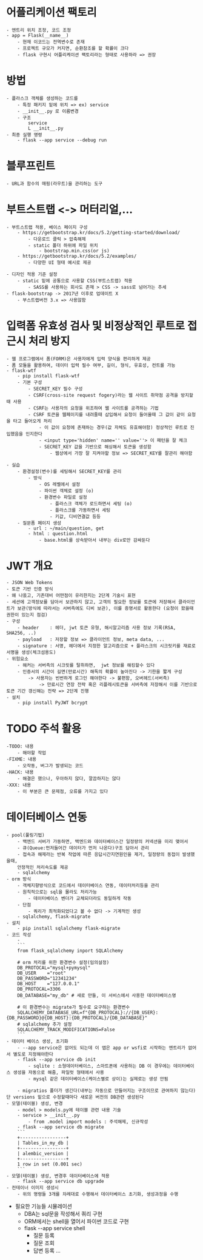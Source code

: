 # 어플리케이션 팩토리
    - 엔트리 위치 조정, 코드 조정
    - app = Flask(__name__)
        - 현재 이코드는 전역변수로 존재
        - 프로젝트 규모가 커지면, 순환참조를 할 확률이 크다
        - flask 구현시 어플리케이션 팩토리라는 형태로 사용하라 => 권장
# 방법
    - 플라스크 객체를 생성하는 코드를
        - 특정 패키지 밑에 위치 => ex) service
        - __init__.py 로 이름변경
        - 구조
            service
            L __init__.py
    - 최종 실행 명령
        - flask --app service --debug run

# 블루프린트
    - URL과 함수의 매핑(라우트)을 관리하는 도구

# 부트스트랩 <-> 머터리얼,...
    - 부트스트랩 적용, 베이스 페이지 구성
        - https://getbootstrap.kr/docs/5.2/getting-started/download/
            - 다운로드 클릭 > 압축해제
            - static 폴더 하위에 파일 위치
                - bootstrap.min.css(or js)
        - https://getbootstrap.kr/docs/5.2/examples/
            - 다양한 UI 형태 예시로 제공

    - 디자인 적용 기준 설정
        - static 밑에 공통으로 사용할 CSS(부트스트랩) 적용
            - SASS를 사용하는 회사도 존재 > CSS -> sass로 넘어가는 추세
    - flask-bootstrap -> 2017년 이후로 업데이트 X
        - 부스트랩버전 3.x => 사용않함

# 입력폼 유효성 검사 및 비정상적인 루트로 접근시 처리 방지
    - 웹 프로그램에서 폼(FORM)은 사용자에게 입력 양식을 편리하게 제공
    - 폼 모듈을 활용하여, 데이터 입력 필수 여부, 길이, 형식, 유효성, 컨트롤 가능
    - flask-wtf
        - pip install flask-wtf
        - 기본 구성
            - SECRET_KEY 필수 구성
            - CSRF(cross-site request fogery)라는 웹 사이트 취약점 공격을 방지할때 사용
            - CSRF는 사용자의 요청을 위조하여 웹 사이트를 공격하는 기법
            - CSRF 토큰을 웹페이지를 내려줄때 삽입해서 요청이 들어올때 그 값이 같이 요청을 타고 들어오게 처리
                - 이 값이 요청에 존재하는 경우(값 자체도 유효해야함) 정상적인 루트로 진입했음을 인지한다
                - <input type='hidden' name='' value=''> 이 패턴을 잘 체크
                - SECRET_KEY 값을 기반으로 해싱해서 토큰을 생성함
                    - 웹상에서 가장 잘 지켜야할 정보 => SECRET_KEY를 잘관리 해야함

    - 실습
        - 환경설정(변수)를 세팅해서 SECRET_KEY를 관리
            - 방식
                - OS 레벨에서 설정
                - 파이썬 객체로 설정 (o)
                - 환경변수 파일로 설정
                    - 플라스크 객체가 로드하면서 세팅 (o)
                    - 플라스크를 가동하면서 세팅
                    - 키값, 디비연결값 등등
        - 질문폼 페이지 생성
            - url : ~/main/question, get
            - html : question.html
                - base.html를 상속받아서 내부는 div로만 감싸둔다


# JWT 개요
    - JSON Web Tokens
    - 토큰 기반 인증 방식
    - 왜 나옸고, 기존대비 어떤점이 유리한지는 2단계 기술시 표현
    - 세션에 고객정보를 담아서 보관하지 않고, 고객의 필요한 정보를 토큰에 저장해서 클라이언트가 보관(방식에 따라서는 서버측에도 디비 보관), 이를 증명서로 활용한다 (요청이 왔을때 권한이 있는지 점검)
    - 구성
        - header    : 헤더, jwt 토큰 유형, 해시알고리즘 사용 정보 기록(RSA, SHA256, ..)
        - payload   : 저장할 정보 => 클라이언트 정보, meta data, ...
        - signature : 서명, 헤더에서 지정한 알고리즘으로 + 플라스크의 시크릿키를 재료로 서명을 생성(체크섬용도)
    - 위험요소
        - 해커는 서버측의 시크릿를 탈취하면,  jwt 정보를 해킹할수 있다
        - 인증서의 시간이 길면(만료시간) 해독의 확률이 높아진다 -> 기한을 짧게 구성
            -> 사용자는 빈번하게 로그인 해야한다 -> 불편함, 오버헤드(서버측)
                -> 만료시간 연장 전략 혹은 리플레시토큰을 서버측에 저장해서 이를 기반으로 토큰 기간 갱신해는 전략 => 2단계 진행
    - 설치
        - pip install PyJWT bcrypt

# TODO 주석 활용
    -TODO: 내용
        - 해야할 작업
    -FIXME: 내용
        - 오작동, 버그가 발생되는 코드
    -HACK: 내용
        - 해결은 했으나, 우아하지 않다, 깔끔하지는 않다
    -XXX: 내용
        - 이 부분은 큰 문제점, 오류를 가지고 있다

# 데이터베이스 연동
    - pool(풀링기법)
        - 백엔드 서버가 가동하면, 백엔드와 데이터베이스간 일정량의 커넥션을 미리 맺어서
        - 큐(Queue:먼저들어간 데이터가 먼저 나온다)구조 담아서 관리
        - 접속과 해제라는 반복 작업에 따른 응답시간지연원인을 제거, 일정량의 동접이 발생했을때, 
        안정적인 처리속도를 제공
        - sqlalchemy
    - orm 방식
        - 객체지향방식으로 코드에서 데이터베이스 연동, 데이터처리등을 관리
        - 원칙적으로는 sql을 몰라도 처리가능
            - 데이터베이스 벤더가 교체되더라도 동일하게 작동
        - 단점
            - 쿼리가 최적화되었다고 볼 수 없다 -> 기계적인 생성
        - sqlalchemy, flask-migrate
    - 설치
        - pip install sqlalchemy flask-migrate
    - 코드 작성
        - 
        ```
        from flask_sqlalchemy inport SQLAlchemy

        # orm 처리를 위한 환경변수 설정(임의설정)
        DB_PROTOCAL="mysql+pymysql"
        DB_USER    ="root"
        DB_PASSWORD="12341234"
        DB_HOST    ="127.0.0.1"
        DB_PROTOCAL=3306
        DB_DATABASE="my_db" # 새로 만들, 이 서비스에서 사용한 데이터베이스명

        # 이 환경변수는 migrate가 필수로 요구하는 환경변수
        SQLALCHEMY_DATABASE_URL=f"{DB_PROTOCAL}://{DB_USER}:{DB_PASSWORD}@{DB_HOST}:{DB_PROTOCAL}/{DB_DATABASE}"
        # sqlalchemy 추가 설정
        SQLALCHEMY_TRACK_MODIFICATIONS=False
        ```
    - 데이터 베이스 생성, 초기화
        - --app service은 없어도 되는데 이 앱은 app or wsfi로 시작하는 엔트리가 없어서 별도로 지정해야한다
        - flask --app service db init
            - sqlite : 소형데이터베이스, 스마트폰에 사용하는 DB 이 경우에는 데이터베이스 생성을 자동으로 해줌, 파일럿 형태에서 사용
            - mysql 같은 데이터베이스(케이스별로 상이)는 실제로는 생성 안됨

        - migratios 폴더가 생긴다(내부는 자동으로 만들어지는 구조이므로 관여하지 않는다) 단 versions 밑으로 수정할때마다 새로운 버전의 DB관련 생성된다
    - 모델(테이블) 생성, 변경
        - model > models.py에 테이블 관련 내용 기술
        - service > __init__.py
            - from .model import models : 주석해제, 신규작성
        - flask --app service db migrate
        ```
        +-----------------+
        | Tables_in_my_db |
        +-----------------+
        | alembic_version |
        +-----------------+
        1 row in set (0.001 sec)
        ```
    - 모델(테이블) 생성, 변경후 데이터베이스에 적용
        - flask --app service db upgrade
    - 컨테이너 이미지 생성시
        - 위의 명령들 3개를 차례대로 수행해서 데이터베이스 초기화, 생성과정을 수행

- 필요한 기능들 시뮬레이션
    - DBA는 sql문을 작성해서 쿼리 구현
    - ORM에서는 shell을 열어서 파이썬 코드로 구현
    - flask --app service shell
        - 질문 등록
        - 질문 조회
        - 답변 등록
            ...